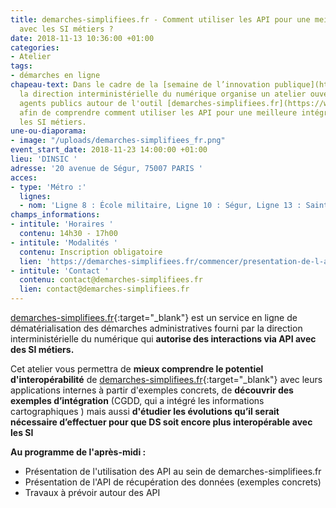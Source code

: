 ```yaml
---
title: demarches-simplifiees.fr - Comment utiliser les API pour une meilleure  intégration
  avec les SI métiers ?
date: 2018-11-13 10:36:00 +01:00
categories:
- Atelier
tags:
- démarches en ligne
chapeau-text: Dans le cadre de la [semaine de l’innovation publique](http://www.modernisation.gouv.fr/la-semaine-de-linnovation-publique){:target="_blank"},
  la direction interministérielle du numérique organise un atelier ouvert à tous les
  agents publics autour de l'outil [demarches-simplifiees.fr](https://www.demarches-simplifiees.fr/){:target="_blank"}
  afin de comprendre comment utiliser les API pour une meilleure intégration avec
  les SI métiers.
une-ou-diaporama:
- image: "/uploads/demarches-simplifiees_fr.png"
event_start_date: 2018-11-23 14:00:00 +01:00
lieu: 'DINSIC '
adresse: '20 avenue de Ségur, 75007 PARIS '
acces:
- type: 'Métro :'
  lignes:
  - nom: 'Ligne 8 : École militaire, Ligne 10 : Ségur, Ligne 13 : Saint-François-Xavier'
champs_informations:
- intitule: 'Horaires '
  contenu: 14h30 - 17h00
- intitule: 'Modalités '
  contenu: Inscription obligatoire
  lien: 'https://demarches-simplifiees.fr/commencer/presentation-de-l-api '
- intitule: 'Contact '
  contenu: contact@demarches-simplifiees.fr
  lien: contact@demarches-simplifiees.fr
---
```


[demarches-simplifiees.fr](https://www.demarches-simplifiees.fr/){:target="_blank"} est un service en ligne de dématérialisation des démarches administratives fourni par la direction interministérielle du numérique qui **autorise des interactions via API avec des SI métiers.**

Cet atelier vous permettra de **mieux comprendre le potentiel d'interopérabilité** de [demarches-simplifiees.fr](https://www.demarches-simplifiees.fr/){:target="_blank"} avec leurs applications internes à partir d'exemples concrets, de **découvrir des exemples d’intégration** (CGDD, qui a intégré les informations cartographiques ) mais aussi **d'étudier les évolutions qu’il serait nécessaire d’effectuer pour que DS soit encore plus interopérable avec les SI**

**Au programme de l'après-midi :**

* Présentation de l'utilisation des API au sein de demarches-simplifiees.fr
* Présentation de l'API de récupération des données (exemples concrets)
* Travaux à prévoir autour des API

